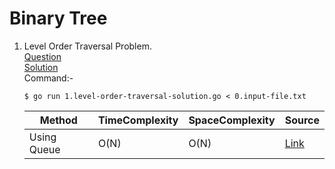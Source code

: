 # Binary Tree
1. Level Order Traversal Problem.
   <br /> [Question](/10.%20Binary%20Tree/docs/1.level-order-traversal-question.jpg)
   <br /> [Solution](/10.%20Binary%20Tree/1.level-order-traversal-solution.go)
   <br /> Command:-
   ```shell
   $ go run 1.level-order-traversal-solution.go < 0.input-file.txt
   ```

   | Method | TimeComplexity | SpaceComplexity | Source |
   |---|---|---|---|
   | Using Queue | O(N) | O(N) | [Link](/10.%20Binary%20Tree/1.level-order-traversal-solution.go) |